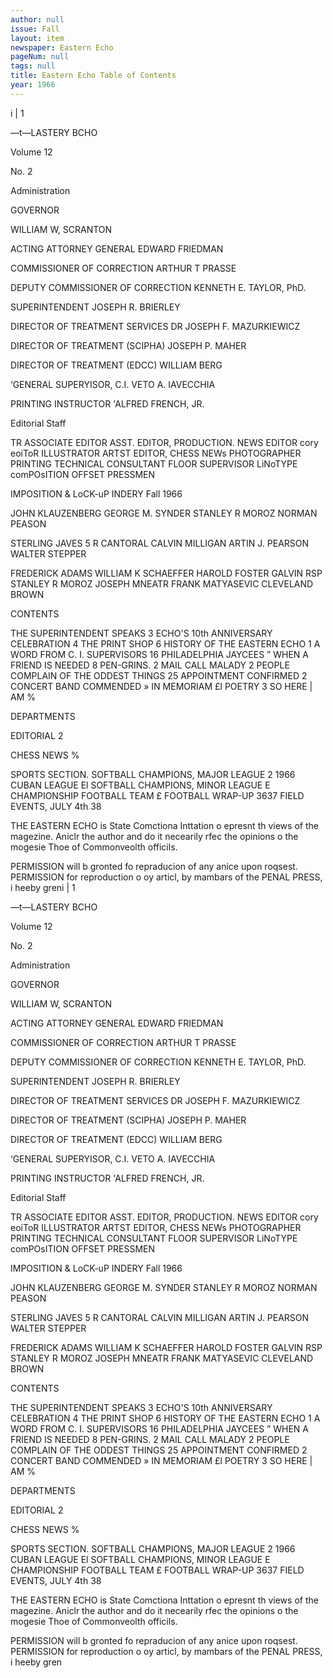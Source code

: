 ```yaml
---
author: null
issue: Fall
layout: item
newspaper: Eastern Echo
pageNum: null
tags: null
title: Eastern Echo Table of Contents
year: 1966
---
```


i | 1

—t—LASTERY BCHO

Volume 12

No. 2

Administration

GOVERNOR

WILLIAM W, SCRANTON

ACTING ATTORNEY GENERAL EDWARD FRIEDMAN

COMMISSIONER OF CORRECTION ARTHUR T PRASSE

DEPUTY COMMISSIONER OF CORRECTION KENNETH E. TAYLOR, PhD.

SUPERINTENDENT JOSEPH R. BRIERLEY

DIRECTOR OF TREATMENT SERVICES DR JOSEPH F. MAZURKIEWICZ

DIRECTOR OF TREATMENT (SCIPHA) JOSEPH P. MAHER

DIRECTOR OF TREATMENT (EDCC) WILLIAM BERG

‘GENERAL SUPERYISOR, C.I. VETO A. IAVECCHIA

PRINTING INSTRUCTOR 'ALFRED FRENCH, JR.

Editorial Staff

TR ASSOCIATE EDITOR ASST. EDITOR, PRODUCTION. NEWS EDITOR cory eoiToR ILLUSTRATOR ARTST EDITOR, CHESS NEWs PHOTOGRAPHER PRINTING TECHNICAL CONSULTANT FLOOR SUPERVISOR LiNoTYPE comPOsITION OFFSET PRESSMEN

IMPOSITION & LoCK-uP INDERY Fall 1966

JOHN KLAUZENBERG GEORGE M. SYNDER STANLEY R MOROZ NORMAN PEASON

STERLING JAVES 5 R CANTORAL CALVIN MILLIGAN ARTIN J. PEARSON WALTER STEPPER

FREDERICK ADAMS WILLIAM K SCHAEFFER HAROLD FOSTER GALVIN RSP STANLEY R MOROZ JOSEPH MNEATR FRANK MATYASEVIC CLEVELAND BROWN

CONTENTS

THE SUPERINTENDENT SPEAKS 3 ECHO'S 10th ANNIVERSARY CELEBRATION 4 THE PRINT SHOP 6 HISTORY OF THE EASTERN ECHO 1 A WORD FROM C. I. SUPERVISORS 16 PHILADELPHIA JAYCEES ” WHEN A FRIEND IS NEEDED 8 PEN-GRINS. 2 MAIL CALL MALADY 2 PEOPLE COMPLAIN OF THE ODDEST THINGS 25 APPOINTMENT CONFIRMED 2 CONCERT BAND COMMENDED » IN MEMORIAM £l POETRY 3 SO HERE | AM %

DEPARTMENTS

EDITORIAL 2

CHESS NEWS %

SPORTS SECTION. SOFTBALL CHAMPIONS, MAJOR LEAGUE 2 1966 CUBAN LEAGUE El SOFTBALL CHAMPIONS, MINOR LEAGUE E CHAMPIONSHIP FOOTBALL TEAM £ FOOTBALL WRAP-UP 3637 FIELD EVENTS, JULY 4th 38

THE EASTERN ECHO is State Comctiona Inttation o epresnt th views of the magezine. Aniclr the author and do it necearily rfec the opinions o the mogesie Thoe of Commonveolth officils.

PERMISSION will b gronted fo repraducion of any anice upon roqsest. PERMISSION for reproduction o oy articl, by mambars of the PENAL PRESS, i heeby greni | 1

—t—LASTERY BCHO

Volume 12

No. 2

Administration

GOVERNOR

WILLIAM W, SCRANTON

ACTING ATTORNEY GENERAL EDWARD FRIEDMAN

COMMISSIONER OF CORRECTION ARTHUR T PRASSE

DEPUTY COMMISSIONER OF CORRECTION KENNETH E. TAYLOR, PhD.

SUPERINTENDENT JOSEPH R. BRIERLEY

DIRECTOR OF TREATMENT SERVICES DR JOSEPH F. MAZURKIEWICZ

DIRECTOR OF TREATMENT (SCIPHA) JOSEPH P. MAHER

DIRECTOR OF TREATMENT (EDCC) WILLIAM BERG

‘GENERAL SUPERYISOR, C.I. VETO A. IAVECCHIA

PRINTING INSTRUCTOR 'ALFRED FRENCH, JR.

Editorial Staff

TR ASSOCIATE EDITOR ASST. EDITOR, PRODUCTION. NEWS EDITOR cory eoiToR ILLUSTRATOR ARTST EDITOR, CHESS NEWs PHOTOGRAPHER PRINTING TECHNICAL CONSULTANT FLOOR SUPERVISOR LiNoTYPE comPOsITION OFFSET PRESSMEN

IMPOSITION & LoCK-uP INDERY Fall 1966

JOHN KLAUZENBERG GEORGE M. SYNDER STANLEY R MOROZ NORMAN PEASON

STERLING JAVES 5 R CANTORAL CALVIN MILLIGAN ARTIN J. PEARSON WALTER STEPPER

FREDERICK ADAMS WILLIAM K SCHAEFFER HAROLD FOSTER GALVIN RSP STANLEY R MOROZ JOSEPH MNEATR FRANK MATYASEVIC CLEVELAND BROWN

CONTENTS

THE SUPERINTENDENT SPEAKS 3 ECHO'S 10th ANNIVERSARY CELEBRATION 4 THE PRINT SHOP 6 HISTORY OF THE EASTERN ECHO 1 A WORD FROM C. I. SUPERVISORS 16 PHILADELPHIA JAYCEES ” WHEN A FRIEND IS NEEDED 8 PEN-GRINS. 2 MAIL CALL MALADY 2 PEOPLE COMPLAIN OF THE ODDEST THINGS 25 APPOINTMENT CONFIRMED 2 CONCERT BAND COMMENDED » IN MEMORIAM £l POETRY 3 SO HERE | AM %

DEPARTMENTS

EDITORIAL 2

CHESS NEWS %

SPORTS SECTION. SOFTBALL CHAMPIONS, MAJOR LEAGUE 2 1966 CUBAN LEAGUE El SOFTBALL CHAMPIONS, MINOR LEAGUE E CHAMPIONSHIP FOOTBALL TEAM £ FOOTBALL WRAP-UP 3637 FIELD EVENTS, JULY 4th 38

THE EASTERN ECHO is State Comctiona Inttation o epresnt th views of the magezine. Aniclr the author and do it necearily rfec the opinions o the mogesie Thoe of Commonveolth officils.

PERMISSION will b gronted fo repraducion of any anice upon roqsest. PERMISSION for reproduction o oy articl, by mambars of the PENAL PRESS, i heeby gren